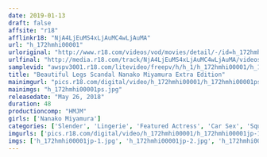```yaml
---
date: 2019-01-13
draft: false
affsite: "r18"
afflinkr18: "NjA4LjEuMS4xLjAuMC4wLjAuMA"
url: "h_172hmhi00001"
urloriginal: "http://www.r18.com/videos/vod/movies/detail/-/id=h_172hmhi00001"
urlfinal: "http://media.r18.com/track/NjA4LjEuMS4xLjAuMC4wLjAuMA/videos/vod/movies/detail/-/id=h_172hmhi00001"
samplevid: "awspv3001.r18.com/litevideo/freepv/h/h_1/h_172hmhi00001/h_172hmhi00001_dmb_w.mp4"
title: "Beautiful Legs Scandal Nanako Miyamura Extra Edition"
mainimgurl: "pics.r18.com/digital/video/h_172hmhi00001/h_172hmhi00001ps.jpg"
mainimgs: "h_172hmhi00001ps.jpg"
releasedate: "May 26, 2018"
duration: 48
productioncomp: "HMJM"
girls: ['Nanako Miyamura']
categories: ['Slender', 'Lingerie', 'Featured Actress', 'Car Sex', 'Squirting', 'Gonzo', 'Hi-Def']
imgurls: ['pics.r18.com/digital/video/h_172hmhi00001/h_172hmhi00001jp-1.jpg', 'pics.r18.com/digital/video/h_172hmhi00001/h_172hmhi00001jp-2.jpg', 'pics.r18.com/digital/video/h_172hmhi00001/h_172hmhi00001jp-3.jpg', 'pics.r18.com/digital/video/h_172hmhi00001/h_172hmhi00001jp-4.jpg', 'pics.r18.com/digital/video/h_172hmhi00001/h_172hmhi00001jp-5.jpg', 'pics.r18.com/digital/video/h_172hmhi00001/h_172hmhi00001jp-6.jpg', 'pics.r18.com/digital/video/h_172hmhi00001/h_172hmhi00001jp-7.jpg', 'pics.r18.com/digital/video/h_172hmhi00001/h_172hmhi00001jp-8.jpg', 'pics.r18.com/digital/video/h_172hmhi00001/h_172hmhi00001jp-9.jpg', 'pics.r18.com/digital/video/h_172hmhi00001/h_172hmhi00001jp-10.jpg', 'pics.r18.com/digital/video/h_172hmhi00001/h_172hmhi00001jp-11.jpg', 'pics.r18.com/digital/video/h_172hmhi00001/h_172hmhi00001jp-12.jpg', 'pics.r18.com/digital/video/h_172hmhi00001/h_172hmhi00001jp-13.jpg', 'pics.r18.com/digital/video/h_172hmhi00001/h_172hmhi00001jp-14.jpg', 'pics.r18.com/digital/video/h_172hmhi00001/h_172hmhi00001jp-15.jpg', 'pics.r18.com/digital/video/h_172hmhi00001/h_172hmhi00001jp-16.jpg', 'pics.r18.com/digital/video/h_172hmhi00001/h_172hmhi00001jp-17.jpg', 'pics.r18.com/digital/video/h_172hmhi00001/h_172hmhi00001jp-18.jpg', 'pics.r18.com/digital/video/h_172hmhi00001/h_172hmhi00001jp-19.jpg', 'pics.r18.com/digital/video/h_172hmhi00001/h_172hmhi00001jp-20.jpg']
imgs: ['h_172hmhi00001jp-1.jpg', 'h_172hmhi00001jp-2.jpg', 'h_172hmhi00001jp-3.jpg', 'h_172hmhi00001jp-4.jpg', 'h_172hmhi00001jp-5.jpg', 'h_172hmhi00001jp-6.jpg', 'h_172hmhi00001jp-7.jpg', 'h_172hmhi00001jp-8.jpg', 'h_172hmhi00001jp-9.jpg', 'h_172hmhi00001jp-10.jpg', 'h_172hmhi00001jp-11.jpg', 'h_172hmhi00001jp-12.jpg', 'h_172hmhi00001jp-13.jpg', 'h_172hmhi00001jp-14.jpg', 'h_172hmhi00001jp-15.jpg', 'h_172hmhi00001jp-16.jpg', 'h_172hmhi00001jp-17.jpg', 'h_172hmhi00001jp-18.jpg', 'h_172hmhi00001jp-19.jpg', 'h_172hmhi00001jp-20.jpg']
---
```

